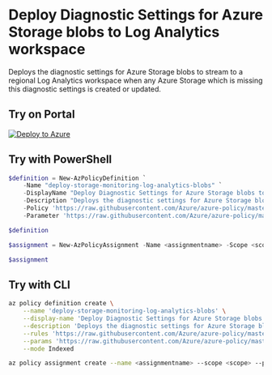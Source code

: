 # Deploy Diagnostic Settings for Azure Storage blobs to Log Analytics workspace

Deploys the diagnostic settings for Azure Storage blobs to stream to a regional Log Analytics workspace when any Azure Storage which is missing this diagnostic settings is created or updated.

## Try on Portal

[![Deploy to Azure](http://azuredeploy.net/deploybutton.png)](https://portal.azure.com/#blade/Microsoft_Azure_Policy/CreatePolicyDefinitionBlade/uri/https%3A%2F%2Fraw.githubusercontent.com%2FAzure%2Fazure-policy%2Fmaster%2Fsamples%2FStorage%2Fdeploy-storage-monitoring-log-analytics%2Fblobservices%2Fazurepolicy.json)

## Try with PowerShell

```powershell
$definition = New-AzPolicyDefinition `
    -Name "deploy-storage-monitoring-log-analytics-blobs" `
    -DisplayName "Deploy Diagnostic Settings for Azure Storage blobs to Log Analytics workspace" `
    -Description "Deploys the diagnostic settings for Azure Storage blobs to stream to a regional Log Analytics workspace when any Azure Storage which is missing this diagnostic settings is created or updated." `
    -Policy 'https://raw.githubusercontent.com/Azure/azure-policy/master/samples/Storage/deploy-storage-monitoring-log-analytics/blobservices/azurepolicy.rules.json' `
    -Parameter 'https://raw.githubusercontent.com/Azure/azure-policy/master/samples/Storage/deploy-storage-monitoring-log-analytics/blobservices/azurepolicy.parameters.json' -Mode Indexed

$definition

$assignment = New-AzPolicyAssignment -Name <assignmentname> -Scope <scope>  -PolicyDefinition $definition

$assignment
```

## Try with CLI

```sh
az policy definition create \
    --name 'deploy-storage-monitoring-log-analytics-blobs' \
    --display-name 'Deploy Diagnostic Settings for Azure Storage blobs to Log Analytics workspace' \
    --description 'Deploys the diagnostic settings for Azure Storage blobs to stream to a regional Log Analytics workspace when any Azure Storage which is missing this diagnostic settings is created or updated.' \
    --rules 'https://raw.githubusercontent.com/Azure/azure-policy/master/samples/Storage/deploy-storage-monitoring-log-analytics/blobservices/azurepolicy.rules.json' \
    --params 'https://raw.githubusercontent.com/Azure/azure-policy/master/samples/Storage/deploy-storage-monitoring-log-analytics/blobservices/azurepolicy.parameters.json' \
    --mode Indexed

az policy assignment create --name <assignmentname> --scope <scope> --policy "deploy-storage-monitoring-log-analytics-blobs"
```
